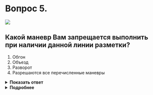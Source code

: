 # Вопрос 5.

![](https://s.drom.ru/i24227/pdd/tickets/2016/1542608812.jpg)

## Какой маневр Вам запрещается выполнить при наличии данной линии разметки?

1. Обгон
2. Объезд
3. Разворот
4. Разрешаются все перечисленные маневры

<details>
<summary><b>Показать ответ</b></summary>
Правильный ответ: 4
</details>
<details>
<summary><b>Подробнее</b></summary>
В данном случае прерывистая линия горизонтальной разметки 1.5 разделяет транспортные потоки. Пересечение ее разрешается с любой стороны. Она ничего не запрещает при выполнении перечисленных маневров. Наоборот, чётко Вас ориентирует, на какой стороне движения находитесь.
(«Горизонтальная разметка»)
</details>